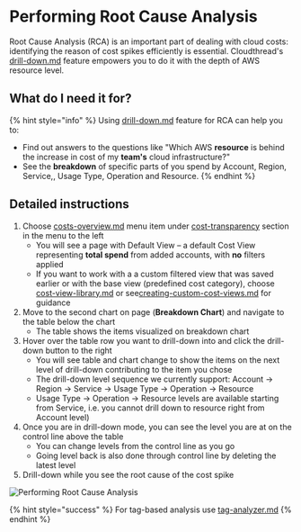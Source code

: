 # Performing Root Cause Analysis

Root Cause Analysis (RCA)​ is an important part of dealing with cloud costs: identifying the reason of cost spikes efficiently is essential. Cloudthread's [drill-down.md](../fundamentals/drill-down.md "mention") feature empowers you to do it with the depth of AWS resource level.

## What do I need it for? <a href="#what-do-i-need-it-for" id="what-do-i-need-it-for"></a>

{% hint style="info" %}
Using [drill-down.md](../fundamentals/drill-down.md "mention") feature for RCA can help you to:

* Find out answers to the questions like "Which AWS **resource** is behind the increase in cost of my **team's** cloud infrastructure?"
* See the **breakdown** of specific parts of you spend by Account, Region, Service,, Usage Type, Operation and Resource.
{% endhint %}

## Detailed instructions <a href="#detailed-instructions" id="detailed-instructions"></a>

1. Choose [costs-overview.md](../fundamentals/cost-transparency/costs-overview.md "mention") menu item under [cost-transparency](../fundamentals/cost-transparency/ "mention") section in the menu to the left
   * You will see a page with Default View – a default Cost View representing **total spend** from added accounts, with **no** filters applied
   * If you want to work with a a custom filtered view that was saved earlier or with the base view (predefined cost category), choose [cost-view-library.md](../fundamentals/cost-transparency/cost-view-library.md "mention") or see[creating-custom-cost-views.md](creating-custom-cost-views.md "mention") for guidance
2. Move to the second chart on page (**Breakdown Chart**) and navigate to the table below the chart
   * The table shows the items visualized on breakdown chart
3. Hover over the table row you want to drill-down into and click the drill-down button to the right
   * You will see table and chart change to show the items on the next level of drill-down contributing to the item you chose
   * The drill-down level sequence we currently support: Account -> Region -> Service -> Usage Type -> Operation -> Resource
   * Usage Type -> Operation -> Resource levels are available starting from Service, i.e. you cannot drill down to resource right from Account level)
4. Once you are in drill-down mode, you can see the level you are at on the control line above the table
   * You can change levels from the control line as you go
   * Going level back is also done through control line by deleting the latest level
5. Drill-down while you see the root cause of the cost spike

![Performing Root Cause Analysis](../.gitbook/assets/performing-root-cause-analysis\_demo.gif)

{% hint style="success" %}
For tag-based analysis use [tag-analyzer.md](../fundamentals/cost-transparency/tag-analyzer.md "mention")
{% endhint %}
